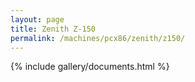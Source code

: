 ```yaml
---
layout: page
title: Zenith Z-150
permalink: /machines/pcx86/zenith/z150/
---
```


{% include gallery/documents.html %}
